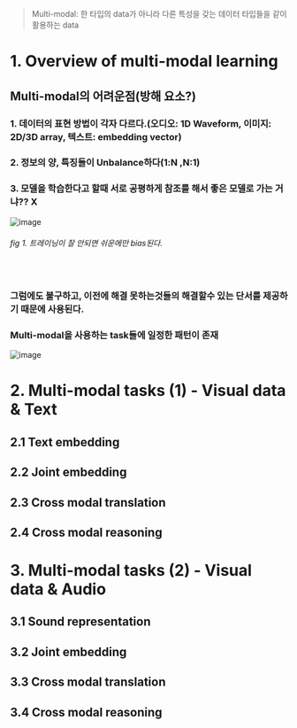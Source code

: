 > Multi-modal: 한 타입의 data가 아니라 다른 특성을 갖는 데이터 타입들을 같이 활용하는 data

# 1. Overview of multi-modal learning
 
## Multi-modal의 어려운점(방해 요소?)
### 1. 데이터의 표현 방법이 각자 다르다.(오디오: 1D Waveform, 이미지: 2D/3D array, 텍스트: embedding vector)
### 2. 정보의 양,  특징들이 Unbalance하다(1:N ,N:1)
### 3. 모델을 학습한다고 할때 서로 공평하게 참조를 해서 좋은 모델로 가는 거냐?? X 
![image](https://user-images.githubusercontent.com/35412566/133710852-a93c552e-c5c5-41a0-a119-06961dad7d48.png)
###### fig 1. 트레이닝이 잘 안되면 쉬운에만 bias된다. 
<br>

### 그럼에도 불구하고, 이전에 해결 못하는것들의 해결할수 있는 단서를 제공하기 때문에 사용된다. 
### Multi-modal을 사용하는 task들에 일정한 패턴이 존재
![image](https://user-images.githubusercontent.com/35412566/133711110-132b80f2-413e-45e0-8600-78b0f8d79be7.png)


# 2. Multi-modal tasks (1) - Visual data & Text
## 2.1 Text embedding
## 2.2 Joint embedding
## 2.3 Cross modal translation
## 2.4 Cross modal reasoning

# 3. Multi-modal tasks (2) - Visual data & Audio
## 3.1 Sound representation
## 3.2 Joint embedding
## 3.3 Cross modal translation
## 3.4 Cross modal reasoning
